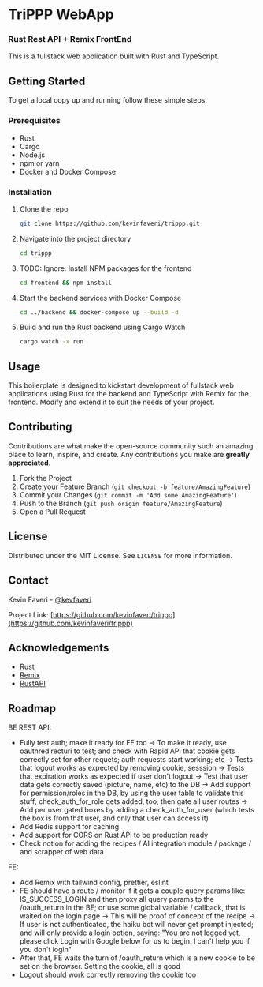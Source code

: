 # TriPPP WebApp
### Rust Rest API + Remix FrontEnd
This is a fullstack web application built with Rust and TypeScript.

## Getting Started

To get a local copy up and running follow these simple steps.

### Prerequisites

- Rust
- Cargo
- Node.js
- npm or yarn
- Docker and Docker Compose

### Installation

1. Clone the repo
   ```sh
   git clone https://github.com/kevinfaveri/trippp.git
   ```
2. Navigate into the project directory
   ```sh
   cd trippp
   ```
3. TODO: Ignore: Install NPM packages for the frontend
   ```sh
   cd frontend && npm install
   ```
4. Start the backend services with Docker Compose
   ```sh
   cd ../backend && docker-compose up --build -d
   ```
5. Build and run the Rust backend using Cargo Watch
   ```sh
   cargo watch -x run

## Usage

This boilerplate is designed to kickstart development of fullstack web applications using Rust for the backend and TypeScript with Remix for the frontend. Modify and extend it to suit the needs of your project.

## Contributing

Contributions are what make the open-source community such an amazing place to learn, inspire, and create. Any contributions you make are **greatly appreciated**.

1. Fork the Project
2. Create your Feature Branch (`git checkout -b feature/AmazingFeature`)
3. Commit your Changes (`git commit -m 'Add some AmazingFeature'`)
4. Push to the Branch (`git push origin feature/AmazingFeature`)
5. Open a Pull Request

## License

Distributed under the MIT License. See `LICENSE` for more information.

## Contact

Kevin Faveri - [@kevfaveri](https://twitter.com/kevfaveri)

Project Link: [https://github.com/kevinfaveri/trippp](https://github.com/kevinfaveri/trippp)

## Acknowledgements

- [Rust](https://www.rust-lang.org/)
- [Remix](https://remix.run/)
- [RustAPI](https://github.com/ndelvalle/rustapi)

## Roadmap
BE REST API:
- Fully test auth; make it ready for FE too
-> To make it ready, use oauthredirecturi to test; and check with Rapid API that cookie gets correctly set for other requets; auth requests start working; etc
-> Tests that logout works as expected by removing cookie, sesssion
-> Tests that expiration works as expected if user don't logout
-> Test that user data gets correctly saved (picture, name, etc) to the DB
-> Add support for permission/roles in the DB, by using the user table to validate this stuff; check_auth_for_role gets added, too, then gate all user routes
-> Add per user gated boxes by adding a check_auth_for_user (which tests the box is from that user, and only that user can access it)
- Add Redis support for caching
- Add support for CORS on Rust API to be production ready
- Check notion for adding the recipes / AI integration module / package / and scrapper of web data

FE:
- Add Remix with tailwind config, prettier, eslint
- FE should have a route / monitor if it gets a couple query params like: IS_SUCCESS_LOGIN and then proxy all query params to the /oauth_return in the BE; or use some global variable / callback, that is waited on the login page
-> This will be proof of concept of the recipe
-> If user is not authenticated, the haiku bot will never get prompt injected; and will only provide a login option, saying: "You are not logged yet, please click Login with Google below for us to begin. I can't help you if you don't login"
- After that, FE waits the turn of /oauth_return which is a new cookie to be set on the browser. Setting the cookie, all is good
- Logout should work correctly removing the cookie too